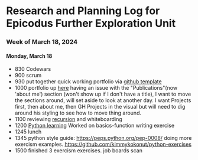 # Research and Planning Log for Epicodus Further Exploration Unit

### Week of March 18, 2024

#### Monday, March 18

* 830 Codewars
* 900 scrum
* 930 put together quick working portfolio via [github template](https://github.com/arifszn/gitprofile/blob/main/src/components/gitprofile.tsx)
* 1000 portfolio up [here](https://kimmykokonut.github.io/)  having an issue with the "Publications"(now 'about me') section (won't show up if I don't have a title), I want to move the sections around, will set aside to look at another day.  I want Projects first, then about me, then GH Projects in the visual but will need to dig around his styling to see how to move thing around.
* 1100 reviewing [recursion](https://full-time.learnhowtoprogram.com/capstone/capstone-week-3/recap-recursion) and whiteboarding
* 1200 [Python learning](https://exercism.org/tracks/python/concepts/basics) Worked on basics-function writing exercise
* 1245 lunch
* 1345 python style guide: https://peps.python.org/pep-0008/  doing more exercism examples. https://github.com/kimmykokonut/python-exercises
* 1500 finished 3 exercism exercises. job boards scan